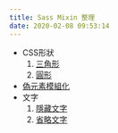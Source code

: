 ```yaml
---
title: Sass Mixin 整理
date: 2020-02-08 09:53:14
---
```


- CSS形狀
  1. [三角形](snape/triangle.html)
  1. [圓形]()
- [偽元素模組化](module/pseudo-element.html)
- 文字
  1. [隱藏文字](text/hide_text.html)
  1. [省略文字](text/ellipsis.html)